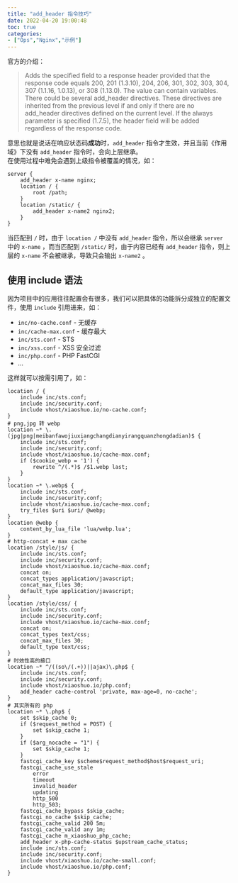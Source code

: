 ```yaml
---
title: "add_header 指令技巧"
date: 2022-04-20 19:00:48
toc: true
categories:
- ["Ops","Nginx","示例"]
---
```


官方的介绍：
> Adds the specified field to a response header provided that the response code equals 200, 201 (1.3.10), 204, 206, 301, 302, 303, 304, 307 (1.1.16, 1.0.13), or 308 (1.13.0). The value can contain variables.
> There could be several add_header directives. These directives are inherited from the previous level if and only if there are no add_header directives defined on the current level.
> If the always parameter is specified (1.7.5), the header field will be added regardless of the response code.

意思也就是说话在响应状态码**成功**时，`add_header` 指令才生效，并且当前《作用域》下没有 `add_header` 指令时，会向上层继承。<br />在使用过程中难免会遇到上级指令被覆盖的情况，如：

```nginx
server {
    add_header x-name nginx;
    location / {
        root /path;
    }
    location /static/ {
        add_header x-name2 nginx2;
    }
}
```
当匹配到 `/` 时，由于 `location /` 中没有 `add_header` 指令，所以会继承 `server` 中的 `x-name` ，而当匹配到 `/static/` 时，由于内容已经有 `add_header` 指令，则上层的 `x-name` 不会被继承，导致只会输出 `x-name2` 。

## 使用 include 语法
因为项目中的应用往往配置会有很多，我们可以把具体的功能拆分成独立的配置文件，使用 `include` 引用进来，如：

- `inc/no-cache.conf` - 无缓存
- `inc/cache-max.conf` - 缓存最大
- `inc/sts.conf` - STS
- `inc/xss.conf` - XSS 安全过滤
- `inc/php.conf` - PHP FastCGI
- ...

这样就可以按需引用了，如：
```nginx
location / {
    include inc/sts.conf;
    include inc/security.conf;
    include vhost/xiaoshuo.io/no-cache.conf;
}
# png,jpg 转 webp
location ~* \.(jpg|png|meibanfawojiuxiangchangdianyirangquanzhongdadian)$ {
    include inc/sts.conf;
    include inc/security.conf;
    include vhost/xiaoshuo.io/cache-max.conf;
    if ($cookie_webp = '1') {
        rewrite ^/(.*)$ /$1.webp last;
    }
}
location ~* \.webp$ {
    include inc/sts.conf;
    include inc/security.conf;
    include vhost/xiaoshuo.io/cache-max.conf;
    try_files $uri $uri/ @webp;
}
location @webp {
    content_by_lua_file 'lua/webp.lua';
}
# http-concat + max cache
location /style/js/ {
    include inc/sts.conf;
    include inc/security.conf;
    include vhost/xiaoshuo.io/cache-max.conf;
    concat on;
    concat_types application/javascript;
    concat_max_files 30;
    default_type application/javascript;
}
location /style/css/ {
    include inc/sts.conf;
    include inc/security.conf;
    include vhost/xiaoshuo.io/cache-max.conf;
    concat on;
    concat_types text/css;
    concat_max_files 30;
    default_type text/css;
}
# 时效性高的接口
location ~* ^/((so\/(.+))||ajax)\.php$ {
    include inc/sts.conf;
    include inc/security.conf;
    include vhost/xiaoshuo.io/php.conf;
    add_header cache-control 'private, max-age=0, no-cache';
}
# 其实所有的 php
location ~* \.php$ {
    set $skip_cache 0;
    if ($request_method = POST) {
        set $skip_cache 1;
    }
    if ($arg_nocache = "1") {
        set $skip_cache 1;
    }
    fastcgi_cache_key $scheme$request_method$host$request_uri;
    fastcgi_cache_use_stale
        error
        timeout
        invalid_header
        updating
        http_500
        http_503;
    fastcgi_cache_bypass $skip_cache;
    fastcgi_no_cache $skip_cache;
    fastcgi_cache_valid 200 5m;
    fastcgi_cache_valid any 1m;
    fastcgi_cache m_xiaoshuo_php_cache;
    add_header x-php-cache-status $upstream_cache_status;
    include inc/sts.conf;
    include inc/security.conf;
    include vhost/xiaoshuo.io/cache-small.conf;
    include vhost/xiaoshuo.io/php.conf;
}
```

